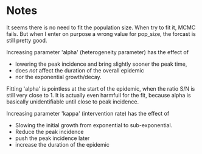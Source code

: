 # Notes

It seems there is no need to fit the population size. When try to fit it, MCMC fails. But when I enter on purpose a wrong value for pop_size, the forcast is still pretty good. 
 
Increasing parameter 'alpha'  (heterogeneity parameter) has the effect of 
 * lowering the peak incidence and bring slightly sooner the peak time, 
 * does _not_ affect the duration of the overall epidemic 
 * nor the exponential growth/decay. 

Fitting 'alpha' is pointless at the start of the epidemic, when the ratio S/N is still very close to 1. It is actually even harmfull for the fit, because alpha is basically unidentifiable until close to peak incidence.
 
Increasing parameter 'kappa' (intervention rate) has the effect of 
 * Slowing the initial growth from exponential to sub-exponential.
 * Reduce the peak incidence
 * push the peak incidence later
 * increase the duration of the epidemic